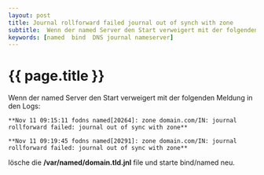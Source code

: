 ```yaml
---
layout: post
title: Journal rollforward failed journal out of synch with zone
subtitle:  Wenn der named Server den Start verweigert mit der folgenden Meldung in den Logs journal rollforward failed journal out of sync with zone
keywords: [named  bind  DNS journal nameserver]
---
```

# {{ page.title }}

Wenn der named Server den Start verweigert mit der folgenden Meldung in den Logs:

```
**Nov 11 09:15:11 fodns named[20264]: zone domain.com/IN: journal rollforward failed: journal out of sync with zone**

**Nov 11 09:19:45 fodns named[20291]: zone domain.com/IN: journal rollforward failed: journal out of sync with zone**
```

lösche die **/var/named/domain.tld.jnl** file und starte bind/named neu.
